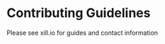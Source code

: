Contributing Guidelines
=======================

Please see xill.io for guides and contact information
